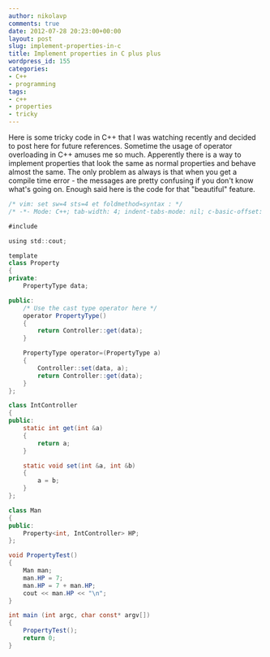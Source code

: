 ```yaml
---
author: nikolavp
comments: true
date: 2012-07-28 20:23:00+00:00
layout: post
slug: implement-properties-in-c
title: Implement properties in C plus plus
wordpress_id: 155
categories:
- C++
- programming
tags:
- c++
- properties
- tricky
---
```



Here is some tricky code in C++ that I was watching recently and decided to post here for future references. Sometime the usage of operator overloading in C++ amuses me so much. Apperently there is a way to implement properties that look the same as normal properties and behave almost the same. The only problem as always is that when you get a compile time error - the messages are pretty confusing if you don't know what's going on. Enough said here is the code for that "beautiful" feature.

```java
/* vim: set sw=4 sts=4 et foldmethod=syntax : */
/* -*- Mode: C++; tab-width: 4; indent-tabs-mode: nil; c-basic-offset: 4 -*- */

#include 

using std::cout;

template
class Property
{
private:
    PropertyType data;

public:
    /* Use the cast type operator here */
    operator PropertyType()
    {
        return Controller::get(data);
    }

    PropertyType operator=(PropertyType a)
    {
        Controller::set(data, a);
        return Controller::get(data);
    }
};

class IntController
{
public:
    static int get(int &a)
    {
        return a;
    }

    static void set(int &a, int &b)
    {
        a = b;
    }
};

class Man
{
public:
    Property<int, IntController> HP;
};

void PropertyTest()
{
    Man man;
    man.HP = 7;
    man.HP = 7 + man.HP;
    cout << man.HP << "\n";
}

int main (int argc, char const* argv[])
{
    PropertyTest();
    return 0;
}
```

